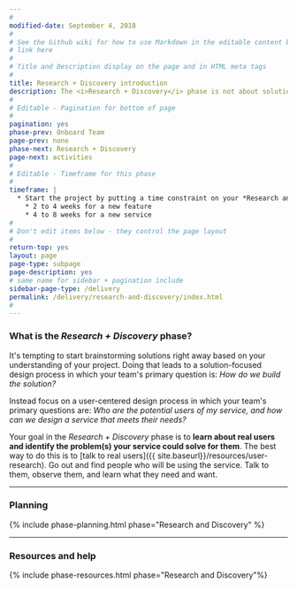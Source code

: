 ```yaml
---
#
modified-date: September 4, 2018
#
# See the Github wiki for how to use Markdown in the editable content below:
# link here
#
# Title and Description display on the page and in HTML meta tags
#
title: Research + Discovery introduction
description: The <i>Research + Discovery</i> phase is not about solutions. It’s about uncovering problems. Before you start designing or building a service, you need to find out who the potential users are and what problems your service could solve for them.
#
# Editable - Pagination for bottom of page
#
pagination: yes
phase-prev: Onboard Team
page-prev: none
phase-next: Research + Discovery
page-next: activities
#
# Editable - Timeframe for this phase
#
timeframe: |
  * Start the project by putting a time constraint on your *Research and Discovery* work. Plan to spend
    * 2 to 4 weeks for a new feature
    * 4 to 8 weeks for a new service
#
# Don't edit items below - they control the page layout
#
return-top: yes
layout: page
page-type: subpage
page-description: yes
# same name for sidebar + pagination include
sidebar-page-type: /delivery
permalink: /delivery/research-and-discovery/index.html
#
---
```


### What is the *Research + Discovery* phase?

It's tempting to start brainstorming solutions right away based on your understanding of your project. Doing that leads to a solution-focused design process in which your team's primary question is: *How do we build the solution?*

Instead focus on a user-centered design process in which your team's primary questions are: *Who are the potential users of my service, and how can we design a service that meets their needs?*

Your goal in the *Research + Discovery* phase is to **learn about real users and identify the problem(s) your service could solve for them**. The best way to do this is to [talk to real users]({{ site.baseurl}}/resources/user-research). Go out and find people who will be using the service. Talk to them, observe them, and learn what they need and want.


<hr>

### Planning

{% include phase-planning.html phase="Research and Discovery" %}

<hr>

### Resources and help

{% include phase-resources.html phase="Research and Discovery"%}
<br/>

